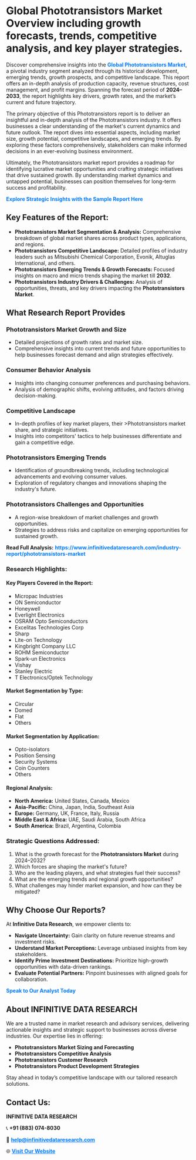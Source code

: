 <h1>Global Phototransistors Market Overview including growth forecasts, trends, competitive analysis, and key player strategies.</h1>
<p>
Discover comprehensive insights into the 
<a href="https://www.infinitivedataresearch.com/industry-report/phototransistors-market" rel="dofollow" style="color: #007BFF; text-decoration: none;"><strong>Global Phototransistors Market</strong></a>, a pivotal industry segment analyzed through its historical development, emerging trends, growth prospects, and competitive landscape. This report offers an in-depth analysis of production capacity, revenue structures, cost management, and profit margins. Spanning the forecast period of <strong>2024–2033</strong>, the report highlights key drivers, growth rates, and the market’s current and future trajectory.
</p>
<p>
The primary objective of this Phototransistors report is to deliver an insightful and in-depth analysis of the Phototransistors industry. It offers businesses a clear understanding of the market's current dynamics and future outlook. The report dives into essential aspects, including market size, growth potential, competitive landscapes, and emerging trends. By exploring these factors comprehensively, stakeholders can make informed decisions in an ever-evolving business environment.
</p>
<p>
Ultimately, the Phototransistors market report provides a roadmap for identifying lucrative market opportunities and crafting strategic initiatives that drive sustained growth. By understanding market dynamics and untapped potential, businesses can position themselves for long-term success and profitability.
</p>
<p>
<a href="https://www.infinitivedataresearch.com/request-sample/reportId=106516" style="color: #007BFF; text-decoration: none;"><strong>Explore Strategic Insights with the Sample Report Here</strong></a>
</p>

<h2>Key Features of the Report:</h2>
<ul>
<li><strong>Phototransistors Market Segmentation & Analysis:</strong> Comprehensive breakdown of global market shares across product types, applications, and regions.</li>
<li><strong>Phototransistors Competitive Landscape:</strong> Detailed profiles of industry leaders such as Mitsubishi Chemical Corporation, Evonik, Altuglas International, and others.</li>
<li><strong>Phototransistors Emerging Trends & Growth Forecasts:</strong> Focused insights on macro and micro trends shaping the market till <strong>2032</strong>.</li>
<li><strong>Phototransistors Industry Drivers & Challenges:</strong> Analysis of opportunities, threats, and key drivers impacting the <strong>Phototransistors Market</strong>.</li>
</ul>

<h2>What Research Report Provides</h2>
<h3>Phototransistors Market Growth and Size</h3>
<ul>
<li>Detailed projections of growth rates and market size.</li>
<li>Comprehensive insights into current trends and future opportunities to help businesses forecast demand and align strategies effectively.</li>
</ul>

<h3>Consumer Behavior Analysis</h3>
<ul>
<li>Insights into changing consumer preferences and purchasing behaviors.</li>
<li>Analysis of demographic shifts, evolving attitudes, and factors driving decision-making.</li>
</ul>

<h3>Competitive Landscape</h3>
<ul>
<li>In-depth profiles of key market players, their >Phototransistors market share, and strategic initiatives.</li>
<li>Insights into competitors' tactics to help businesses differentiate and gain a competitive edge.</li>
</ul>

<h3>Phototransistors Emerging Trends</h3>
<ul>
<li>Identification of groundbreaking trends, including technological advancements and evolving consumer values.</li>
<li>Exploration of regulatory changes and innovations shaping the industry's future.</li>
</ul>

<h3>Phototransistors Challenges and Opportunities</h3>
<ul>
<li>A region-wise breakdown of market challenges and growth opportunities.</li>
<li>Strategies to address risks and capitalize on emerging opportunities for sustained growth.</li>
</ul>
<p><strong>Read Full Analysis:</strong> <a href="https://www.infinitivedataresearch.com/industry-report/phototransistors-market" rel="dofollow" style="color: #007BFF; text-decoration: none;"><strong>https://www.infinitivedataresearch.com/industry-report/phototransistors-market</strong></a></p>
<h3>Research Highlights:</h3>
<h4>Key Players Covered in the Report:</h4>
<ul><li>Micropac Industries</li><li>ON Semiconductor</li><li>Honeywell</li><li>Everlight Electronics</li><li>OSRAM Opto Semiconductors</li><li>Excelitas Technologies Corp</li><li>Sharp</li><li>Lite-on Technology</li><li>Kingbright Company LLC</li><li>ROHM Semiconductor</li><li>Spark-un Electronics</li><li>Vishay</li><li>Stanley Electric</li><li>T Electronics/Optek Technology</li></ul>
<h4>Market Segmentation by Type:</h4>
<ul><li>Circular</li><li>Domed</li><li>Flat</li><li>Others</li></ul>
<h4>Market Segmentation by Application:</h4>
<ul><li>Opto-isolators</li><li>Position Sensing</li><li>Security Systems</li><li>Coin Counters</li><li>Others</li></ul>

<h4>Regional Analysis:</h4>
<ul>
<li><strong>North America:</strong> United States, Canada, Mexico</li>
<li><strong>Asia-Pacific:</strong> China, Japan, India, Southeast Asia</li>
<li><strong>Europe:</strong> Germany, UK, France, Italy, Russia</li>
<li><strong>Middle East & Africa:</strong> UAE, Saudi Arabia, South Africa</li>
<li><strong>South America:</strong> Brazil, Argentina, Colombia</li>
</ul>

<h3>Strategic Questions Addressed:</h3>
<ol>
<li>What is the growth forecast for the <strong>Phototransistors Market</strong> during 2024–2032?</li>
<li>Which forces are shaping the market's future?</li>
<li>Who are the leading players, and what strategies fuel their success?</li>
<li>What are the emerging trends and regional growth opportunities?</li>
<li>What challenges may hinder market expansion, and how can they be mitigated?</li>
</ol>

<h2>Why Choose Our Reports?</h2>
<p>At <strong>Infinitive Data Research</strong>, we empower clients to:</p>
<ul>
<li><strong>Navigate Uncertainty:</strong> Gain clarity on future revenue streams and investment risks.</li>
<li><strong>Understand Market Perceptions:</strong> Leverage unbiased insights from key stakeholders.</li>
<li><strong>Identify Prime Investment Destinations:</strong> Prioritize high-growth opportunities with data-driven rankings.</li>
<li><strong>Evaluate Potential Partners:</strong> Pinpoint businesses with aligned goals for collaboration.</li>
</ul>
<p><a href="https://www.infinitivedataresearch.com/industry-report/phototransistors-market" rel="dofollow" style="color: #007BFF; text-decoration: none;"><strong>Speak to Our Analyst Today</strong></a></p>

<h2>About INFINITIVE DATA RESEARCH</h2>
<p>We are a trusted name in market research and advisory services, delivering actionable insights and strategic support to businesses across diverse industries. Our expertise lies in offering:</p>
<ul>
<li><strong>Phototransistors Market Sizing and Forecasting</strong></li>
<li><strong>Phototransistors Competitive Analysis</strong></li>
<li><strong>Phototransistors Customer Research</strong></li>
<li><strong>Phototransistors Product Development Strategies</strong></li>
</ul>
<p>Stay ahead in today’s competitive landscape with our tailored research solutions.</p>

<h2>Contact Us:</h2>
<p><strong>INFINITIVE DATA RESEARCH</strong></p>
<p>📞 <strong>+91 (883) 074-8030</strong></p>
<p>📧 <strong><a href="mailto:help@infinitivedataresearch.com" style="color: #007BFF;">help@infinitivedataresearch.com</a></strong></p>
<p>🌐 <strong><a href="https://www.infinitivedataresearch.com" rel="dofollow" style="color: #007BFF;">Visit Our Website</a></strong></p>